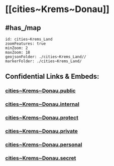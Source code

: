 # [[cities~Krems~Donau]] 


## #has_/map  



```leaflet
id: cities~Krems_Land
zoomFeatures: true 
minZoom: 2 
maxZoom: 18
geojsonFolder: ./cities~Krems_Land//
markerFolder: ./cities~Krems_Land/
```





## Confidential Links & Embeds: 

### [cities~Krems~Donau.public](/_public/\Earth\Continent\Europe\Europe~Central\Austria\Austrias_States\Niederösterreich\counties~NÖ\Krems~Donaucities~Krems~Donau.public.md) 

### [cities~Krems~Donau.internal](/_internal/\Earth\Continent\Europe\Europe~Central\Austria\Austrias_States\Niederösterreich\counties~NÖ\Krems~Donaucities~Krems~Donau.internal.md) 

### [cities~Krems~Donau.protect](/_protect/\Earth\Continent\Europe\Europe~Central\Austria\Austrias_States\Niederösterreich\counties~NÖ\Krems~Donaucities~Krems~Donau.protect.md) 

### [cities~Krems~Donau.private](/_private/\Earth\Continent\Europe\Europe~Central\Austria\Austrias_States\Niederösterreich\counties~NÖ\Krems~Donaucities~Krems~Donau.private.md) 

### [cities~Krems~Donau.personal](/_personal/\Earth\Continent\Europe\Europe~Central\Austria\Austrias_States\Niederösterreich\counties~NÖ\Krems~Donaucities~Krems~Donau.personal.md) 

### [cities~Krems~Donau.secret](/_secret/\Earth\Continent\Europe\Europe~Central\Austria\Austrias_States\Niederösterreich\counties~NÖ\Krems~Donaucities~Krems~Donau.secret.md)

